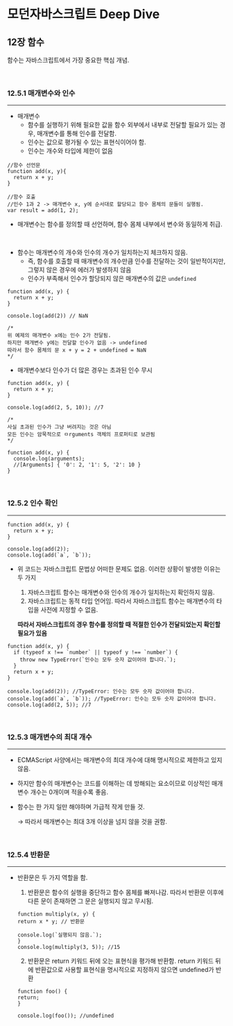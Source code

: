 # 모던자바스크립트 Deep Dive

## 12장 함수

함수는 자바스크립트에서 가장 중요한 핵심 개념.

<br>

### 12.5.1 매개변수와 인수

---

- 매개변수
  - 함수를 실행하기 위해 필요한 값을 함수 외부에서 내부로 전달할 필요가 있는 경우, 매개변수를 통해 인수를 전달함.
  - 인수는 값으로 평가될 수 있는 표현식이어야 함.
  - 인수는 개수와 타입에 제한이 없음

```
//함수 선언문
function add(x, y){
  return x + y;
}

//함수 호출
//인수 1과 2 -> 매개변수 x, y에 순서대로 할당되고 함수 몸체의 문들이 실행됨.
var result = add(1, 2);
```

- 매개변수는 함수를 정의할 때 선언하며, 함수 몸체 내부에서 변수와 동일하게 취급.

<br>

- 함수는 매개변수의 개수와 인수의 개수가 일치하는지 체크하지 않음.
  - 즉, 함수를 호출할 때 매개변수의 개수만큼 인수를 전달하는 것이 일반적이지만, 그렇지 않은 경우에 에러가 발생하지 않음
  - 인수가 부족해서 인수가 할당되지 않은 매개변수의 값은 `undefined`

```
function add(x, y) {
  return x + y;
}

console.log(add(2)) // NaN

/*
위 예제의 매개변수 x에는 인수 2가 전달됨.
하지만 매개변수 y에는 전달할 인수가 없음 -> undefined
따라서 함수 몸체의 문 x + y = 2 + undefined = NaN
*/
```

- 매개변수보다 인수가 더 많은 경우는 초과된 인수 무시

```
function add(x, y) {
  return x + y;
}

console.log(add(2, 5, 10)); //7

/*
사실 초과된 인수가 그냥 버려지는 것은 아님
모든 인수는 암묵적으로 ㅁrguments 객체의 프로퍼티로 보관됨
*/

function add(x, y) {
  console.log(arguments);
  //[Arguments] { '0': 2, '1': 5, '2': 10 }
}
```

<br>

### 12.5.2 인수 확인

---

```
function add(x, y) {
  return x + y;
}

console.log(add(2));
console.log(add(`a`, `b`));
```

- 위 코드는 자바스크립트 문법상 어떠한 문제도 없음. 이러한 상황이 발생한 이유는 두 가지

  1. 자바스크립트 함수는 매개변수와 인수의 개수가 일치하는지 확인하지 않음.
  2. 자바스크립트는 동적 타입 언어임. 따라서 자바스크립트 함수는 매개변수의 타입을 사전에 지정할 수 없음.

  **따라서 자바스크립트의 경우 함수를 정의할 때 적절한 인수가 전달되었는지 확인할 필요가 있음**

```
function add(x, y) {
  if (typeof x !== `number` || typeof y !== `number`) {
    throw new TypeError(`인수는 모두 숫자 값이어야 합니다.`);
  }
  return x + y;
}

console.log(add(2)); //TypeError: 인수는 모두 숫자 값이어야 합니다.
console.log(add(`a`, `b`)); //TypeError: 인수는 모두 숫자 값이어야 합니다.
console.log(add(2, 5)); //7
```

<br>

### 12.5.3 매개변수의 최대 개수

---

- ECMAScript 사양에서는 매개변수의 최대 개수에 대해 명시적으로 제한하고 있지 않음.
- 하지만 함수의 매개변수는 코드를 이해하는 데 방해되는 요소이므로 이상적인 매개변수 개수는 0개이며 적을수록 좋음.
- 함수는 한 가지 일만 해야하며 가급적 작게 만들 것.

  → 따라서 매개변수는 최대 3개 이상을 넘지 않을 것을 권함.

<br>

### 12.5.4 반환문

---

- 반환문은 두 가지 역할을 함.

  1. 반환문은 함수의 실행을 중단하고 함수 몸체를 빠져나감.
     따라서 반환문 이후에 다른 문이 존재하면 그 문은 실행되지 않고 무시됨.

  ```
  function multiply(x, y) {
  return x * y; // 반환문

  console.log(`실행되지 않음.`);
  }
  console.log(multiply(3, 5)); //15
  ```

  2. 반환문은 return 키워드 뒤에 오는 표현식을 평가해 반환함.
     return 키워드 뒤에 반환값으로 사용할 표현식을 명시적으로 지정하지 않으면 undefined가 반환

  ```
  function foo() {
  return;
  }

  console.log(foo()); //undefined
  ```
